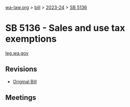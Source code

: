 [wa-law.org](/) > [bill](/bill/) > [2023-24](/bill/2023-24/) > [SB 5136](/bill/2023-24/sb/5136/)

# SB 5136 - Sales and use tax exemptions
[leg.wa.gov](https://app.leg.wa.gov/billsummary?BillNumber=5136&Year=2023&Initiative=false)

## Revisions
* [Original Bill](1/)

## Meetings